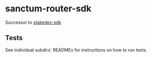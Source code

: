 # sanctum-router-sdk

Successor to [stakedex-sdk](https://github.com/igneous-labs/stakedex-sdk)

## Tests

See individual subdirs' READMEs for instructions on how to run tests.
